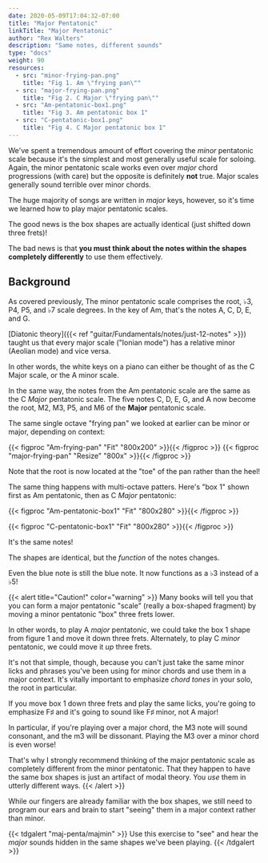 ```yaml
---
date: 2020-05-09T17:04:32-07:00
title: "Major Pentatonic"
linkTitle: "Major Pentatonic"
author: "Rex Walters"
description: "Same notes, different sounds"
type: "docs"
weight: 90
resources:
  - src: "minor-frying-pan.png"
    title: "Fig 1. Am \"frying pan\""
  - src: "major-frying-pan.png"
    title: "Fig 2. C Major \"frying pan\""
  - src: "Am-pentatonic-box1.png"
    title: "Fig 3. Am pentatonic box 1"
  - src: "C-pentatonic-box1.png"
    title: "Fig 4. C Major pentatonic box 1"
---
```


We've spent a tremendous amount of effort covering the _minor_ pentatonic scale
because it's the simplest and most generally useful scale for soloing. Again,
the minor pentatonic scale works even over _major_ chord progressions (with
care) but the opposite is definitely **not** true. Major scales generally sound
terrible over minor chords.

The huge majority of songs are written in _major_ keys, however, so it's 
time we learned how to play major pentatonic scales.

The good news is the box shapes are actually identical (just shifted down three
frets)!

The bad news is that **you must think about the notes within the shapes
completely differently** to use them effectively.

## Background

As covered previously, The minor pentatonic scale comprises the root, &flat;3,
P4, P5, and &flat;7 scale degrees. In the key of Am, that's the notes A, C, D, E, and G.

[Diatonic theory]({{< ref "guitar/Fundamentals/notes/just-12-notes" >}}) taught
us that every major scale ("Ionian mode") has a relative minor (Aeolian mode)
and vice versa.

In other words, the white keys on a piano can either be thought of as the C
Major scale, or the A minor scale.

In the same way, the notes from the Am pentatonic scale are the same as the C
_Major_ pentatonic scale. The five notes C, D, E, G, and A now become the root,
M2, M3, P5, and M6 of the **Major** pentatonic scale.

The same single octave "frying pan" we looked at earlier can be minor or major,
depending on context:

{{< figproc "Am-frying-pan" "Fit" "800x200" >}}{{< /figproc >}}
{{< figproc "major-frying-pan" "Resize" "800x" >}}{{< /figproc >}}

Note that the root is now located at the "toe" of the pan rather than the heel!

The same thing happens with multi-octave patters. Here's "box 1" shown first as Am pentatonic, then as C _Major_
pentatonic:

{{< figproc "Am-pentatonic-box1" "Fit" "800x280" >}}{{< /figproc >}}

{{< figproc "C-pentatonic-box1" "Fit" "800x280" >}}{{< /figproc >}}

It's the same notes!

The shapes are identical, but the _function_ of the notes changes.

Even the blue note is still the blue note. It now functions as a &flat;3 instead
of a &flat;5!

{{< alert title="Caution!" color="warning" >}}
Many books will tell you that you can form a major pentatonic "scale" (really a
box-shaped fragment) by moving a minor pentatonic "box" three frets lower.

In other words, to play A _major_ pentatonic, we could take the box 1 shape from
figure 1 and move it down three frets. Alternately, to play C _minor_
pentatonic, we could move it _up_ three frets.

It's not that simple, though, because you can't just take the same
minor licks and phrases you've been using for minor chords and use them in a
major context. It's vitally important to emphasize _chord tones_ in your solo, the
root in particular.

If you move box 1 down three frets and play the same licks, you're going to
emphasize F&sharp; and it's going to sound like F&sharp; minor, not A major!

In particular, if you're playing over a major chord, the M3 note will sound
consonant, and the m3 will be dissonant. Playing the M3 over a minor chord is
even worse!

That's why I strongly recommend thinking of the major pentatonic scale as
completely different from the minor pentatonic. That they happen to have
the same box shapes is just an artifact of modal theory. You _use_ them in
utterly different ways.
{{< /alert >}}

While our fingers are already familiar with the box shapes, we
still need to program our ears and brain to start "seeing" them
in a major context rather than minor.

{{< tdgalert "maj-penta/majmin" >}}
Use this exercise to "see" and hear the _major_ sounds hidden in the same shapes
we've been playing.
{{< /tdgalert >}}
